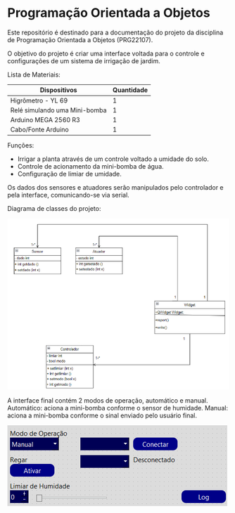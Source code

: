 # Programação Orientada a Objetos

Este repositório é destinado para a documentação do projeto da disciplina de Programação Orientada a Objetos (PRG22107).

O objetivo do projeto é criar uma interface voltada para o controle e configurações de um sistema de irrigação de jardim.

Lista de Materiais:

| Dispositivos |  Quantidade |
| ------------ | ----------- |
| Higrômetro - YL 69 |   1   |
|  Relé simulando uma Mini-bomba |   1   |
| Arduino MEGA 2560 R3 |  1  |
| Cabo/Fonte Arduino |      1     |

Funções:

- Irrigar a planta através de um controle voltado a umidade do solo.
- Controle de acionamento da mini-bomba de água.
- Configuração de limiar de umidade.

Os dados dos sensores e atuadores serão manipulados pelo controlador e pela interface, comunicando-se via serial.

Diagrama de classes do projeto:

![Diagrama de Classes](https://github.com/maiteluisaa/prog22107/blob/main/figuras/fluxo.png)

A interface final contém 2 modos de operação, automático e manual. Automático: aciona a mini-bomba conforme o sensor de humidade. Manual: aciona a mini-bomba conforme o sinal enviado pelo usuário final.

![Interface Final](https://github.com/maiteluisaa/prog22107/blob/main/figuras/UI.png)
